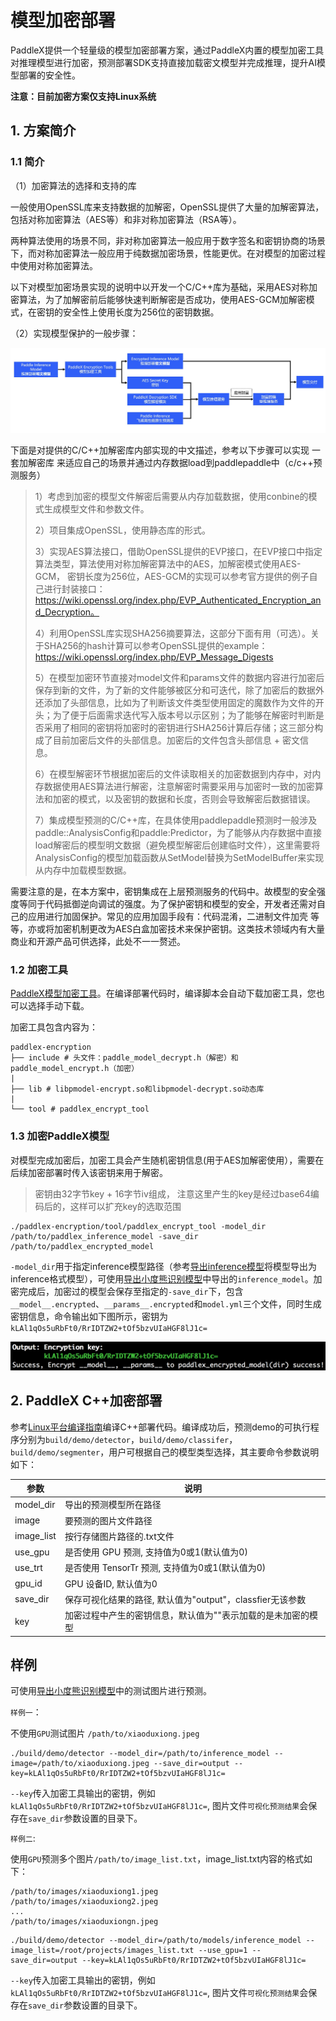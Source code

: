 # 模型加密部署

PaddleX提供一个轻量级的模型加密部署方案，通过PaddleX内置的模型加密工具对推理模型进行加密，预测部署SDK支持直接加载密文模型并完成推理，提升AI模型部署的安全性。

**注意：目前加密方案仅支持Linux系统**

## 1. 方案简介

### 1.1 简介

（1）加密算法的选择和支持的库

一般使用OpenSSL库来支持数据的加解密，OpenSSL提供了大量的加解密算法，包括对称加密算法（AES等）和非对称加密算法（RSA等）。

两种算法使用的场景不同，非对称加密算法一般应用于数字签名和密钥协商的场景下，而对称加密算法一般应用于纯数据加密场景，性能更优。在对模型的加密过程中使用对称加密算法。

以下对模型加密场景实现的说明中以开发一个C/C++库为基础，采用AES对称加密算法，为了加解密前后能够快速判断解密是否成功，使用AES-GCM加解密模式，在密钥的安全性上使用长度为256位的密钥数据。

（2）实现模型保护的一般步骤：

![](../images/encryption_process.png)

下面是对提供的C/C++加解密库内部实现的中文描述，参考以下步骤可以实现 一套加解密库 来适应自己的场景并通过内存数据load到paddlepaddle中（c/c++预测服务）

> 1）考虑到加密的模型文件解密后需要从内存加载数据，使用conbine的模式生成模型文件和参数文件。
>
> 2）项目集成OpenSSL，使用静态库的形式。
>
> 3）实现AES算法接口，借助OpenSSL提供的EVP接口，在EVP接口中指定算法类型，算法使用对称加解密算法中的AES，加解密模式使用AES-GCM， 密钥长度为256位，AES-GCM的实现可以参考官方提供的例子自己进行封装接口：https://wiki.openssl.org/index.php/EVP_Authenticated_Encryption_and_Decryption。
>
> 4）利用OpenSSL库实现SHA256摘要算法，这部分下面有用（可选）。关于SHA256的hash计算可以参考OpenSSL提供的example：https://wiki.openssl.org/index.php/EVP_Message_Digests
>
> 5）在模型加密环节直接对model文件和params文件的数据内容进行加密后保存到新的文件，为了新的文件能够被区分和可迭代，除了加密后的数据外还添加了头部信息，比如为了判断该文件类型使用固定的魔数作为文件的开头；为了便于后面需求迭代写入版本号以示区别；为了能够在解密时判断是否采用了相同的密钥将加密时的密钥进行SHA256计算后存储；这三部分构成了目前加密后文件的头部信息。加密后的文件包含头部信息 + 密文信息。
>
> 6）在模型解密环节根据加密后的文件读取相关的加密数据到内存中，对内存数据使用AES算法进行解密，注意解密时需要采用与加密时一致的加密算法和加密的模式，以及密钥的数据和长度，否则会导致解密后数据错误。
>
> 7）集成模型预测的C/C++库，在具体使用paddlepaddle预测时一般涉及paddle::AnalysisConfig和paddle:Predictor，为了能够从内存数据中直接load解密后的模型明文数据（避免模型解密后创建临时文件），这里需要将AnalysisConfig的模型加载函数从SetModel替换为SetModelBuffer来实现从内存中加载模型数据。

需要注意的是，在本方案中，密钥集成在上层预测服务的代码中。故模型的安全强度等同于代码抵御逆向调试的强度。为了保护密钥和模型的安全，开发者还需对自己的应用进行加固保护。常见的应用加固手段有：代码混淆，二进制文件加壳 等等，亦或将加密机制更改为AES白盒加密技术来保护密钥。这类技术领域内有大量商业和开源产品可供选择，此处不一一赘述。

### 1.2 加密工具

[PaddleX模型加密工具](https://bj.bcebos.com/paddlex/tools/paddlex-encryption.zip)。在编译部署代码时，编译脚本会自动下载加密工具，您也可以选择手动下载。

加密工具包含内容为：
```
paddlex-encryption
├── include # 头文件：paddle_model_decrypt.h（解密）和paddle_model_encrypt.h（加密）
|
├── lib # libpmodel-encrypt.so和libpmodel-decrypt.so动态库
|
└── tool # paddlex_encrypt_tool
```

### 1.3 加密PaddleX模型

对模型完成加密后，加密工具会产生随机密钥信息(用于AES加解密使用），需要在后续加密部署时传入该密钥来用于解密。
> 密钥由32字节key + 16字节iv组成， 注意这里产生的key是经过base64编码后的，这样可以扩充key的选取范围

```
./paddlex-encryption/tool/paddlex_encrypt_tool -model_dir /path/to/paddlex_inference_model -save_dir /path/to/paddlex_encrypted_model
```

`-model_dir`用于指定inference模型路径（参考[导出inference模型](deploy_python.html#inference)将模型导出为inference格式模型），可使用[导出小度熊识别模型](deploy_python.html#inference)中导出的`inference_model`。加密完成后，加密过的模型会保存至指定的`-save_dir`下，包含`__model__.encrypted`、`__params__.encrypted`和`model.yml`三个文件，同时生成密钥信息，命令输出如下图所示，密钥为`kLAl1qOs5uRbFt0/RrIDTZW2+tOf5bzvUIaHGF8lJ1c=`

![](../images/encrypt.png)

## 2. PaddleX C++加密部署

参考[Linux平台编译指南](deploy_cpp/deploy_cpp_linux.html#linux)编译C++部署代码。编译成功后，预测demo的可执行程序分别为`build/demo/detector`，`build/demo/classifer`，`build/demo/segmenter`，用户可根据自己的模型类型选择，其主要命令参数说明如下：

|  参数   | 说明  |
|  ----  | ----  |
| model_dir  | 导出的预测模型所在路径 |
| image  | 要预测的图片文件路径 |
| image_list  | 按行存储图片路径的.txt文件 |
| use_gpu  | 是否使用 GPU 预测, 支持值为0或1(默认值为0) |
| use_trt  | 是否使用 TensorTr 预测, 支持值为0或1(默认值为0) |
| gpu_id  | GPU 设备ID, 默认值为0 |
| save_dir | 保存可视化结果的路径, 默认值为"output"，classfier无该参数 |
| key | 加密过程中产生的密钥信息，默认值为""表示加载的是未加密的模型 |


## 样例

可使用[导出小度熊识别模型](deploy_python.html#inference)中的测试图片进行预测。

`样例一`：

不使用`GPU`测试图片 `/path/to/xiaoduxiong.jpeg`  

```shell
./build/demo/detector --model_dir=/path/to/inference_model --image=/path/to/xiaoduxiong.jpeg --save_dir=output --key=kLAl1qOs5uRbFt0/RrIDTZW2+tOf5bzvUIaHGF8lJ1c=
```
`--key`传入加密工具输出的密钥，例如`kLAl1qOs5uRbFt0/RrIDTZW2+tOf5bzvUIaHGF8lJ1c=`, 图片文件`可视化预测结果`会保存在`save_dir`参数设置的目录下。


`样例二`:

使用`GPU`预测多个图片`/path/to/image_list.txt`，image_list.txt内容的格式如下：
```
/path/to/images/xiaoduxiong1.jpeg
/path/to/images/xiaoduxiong2.jpeg
...
/path/to/images/xiaoduxiongn.jpeg
```
```shell
./build/demo/detector --model_dir=/path/to/models/inference_model --image_list=/root/projects/images_list.txt --use_gpu=1 --save_dir=output --key=kLAl1qOs5uRbFt0/RrIDTZW2+tOf5bzvUIaHGF8lJ1c=
```
`--key`传入加密工具输出的密钥，例如`kLAl1qOs5uRbFt0/RrIDTZW2+tOf5bzvUIaHGF8lJ1c=`, 图片文件`可视化预测结果`会保存在`save_dir`参数设置的目录下。
